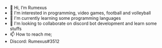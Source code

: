 - 👋 Hi, I’m Rumexus
- 👀 I'm interested in programming, video games, football and volleyball
- 🌱 I'm currently learning some programming languages
- 💞️ I'm looking to collaborate on discord bot development and learn some stuffs
- 📫 How to reach me;
- Discord: Rumexus#3512

